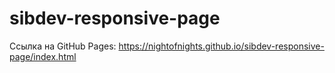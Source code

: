 # sibdev-responsive-page

Ссылка на GitHub Pages: https://nightofnights.github.io/sibdev-responsive-page/index.html

